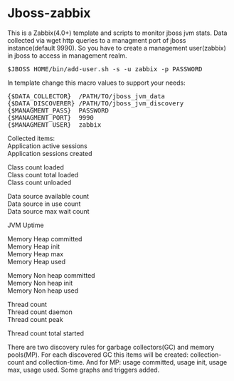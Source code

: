 # Jboss-zabbix

This is a Zabbix(4.0+) template and scripts to monitor jboss jvm stats.
Data collected via wget http queries to a managment port of jboss instance(default 9990).
So you have to create a management user(zabbix) in jboss to access in management realm.
<pre>$JBOSS_HOME/bin/add-user.sh -s -u zabbix -p PASSWORD</pre>

In template change this macro values to support your needs:</br>
<pre>
{$DATA_COLLECTOR}  /PATH/TO/jboss_jvm_data
{$DATA_DISCOVERER} /PATH/TO/jboss_jvm_discovery
{$MANAGMENT_PASS}  PASSWORD
{$MANAGMENT_PORT}  9990
{$MANAGMENT_USER}  zabbix
</pre>

Collected items:</br>
Application active sessions</br>
Application sessions created</br>

Class count loaded</br>
Class count total loaded</br>
Class count unloaded</br>

Data source available count</br>
Data source in use count</br>
Data source max wait count</br>

JVM Uptime</br>

Memory Heap committed</br>
Memory Heap init</br>
Memory Heap max</br>
Memory Heap used</br>

Memory Non heap committed</br>
Memory Non heap init</br>
Memory Non heap used</br>

Thread count</br>
Thread count daemon</br>
Thread count peak</br>

Thread count total started</br>

There are two discovery rules for garbage collectors(GC) and memory pools(MP).
For each discovered GC this items will be created: collection-count and collection-time.
And for MP: usage committed, usage init, usage max, usage used.
Some graphs and triggers added.
